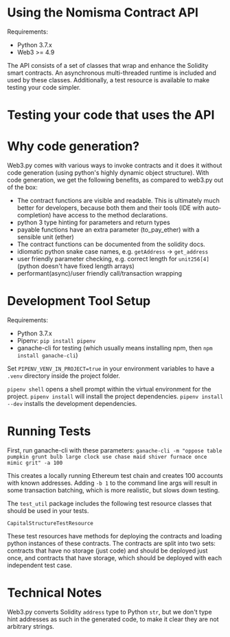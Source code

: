 # Using the Nomisma Contract API
Requirements:
- Python 3.7.x
- Web3 >= 4.9

The API consists of a set of classes that wrap and enhance the Solidity smart contracts.
An asynchronous multi-threaded runtime is included and used by these classes.
Additionally, a test resource is available to make testing your code simpler. 

# Testing your code that uses the API

# Why code generation?
Web3.py comes with various ways to invoke contracts and it does it without code generation (using
python's highly dynamic object structure). With code generation, we get the following benefits,
as compared to web3.py out of the box:

- The contract functions are visible and readable. This is ultimately much better for developers, 
because both them and their tools (IDE with auto-completion) have access to the method declarations.
- python 3 type hinting for parameters and return types
- payable functions have an extra parameter (to_pay_ether) with a sensible unit (ether)
- The contract functions can be documented from the solidity docs.
- idiomatic python snake case names, e.g. `getAddress` -> `get_address`
- user friendly parameter checking, e.g. correct length for `unit256[4]` (python doesn't have fixed length arrays)
- performant(async)/user friendly call/transaction wrapping 


# Development Tool Setup
Requirements:
- Python 3.7.x
- Pipenv: `pip install pipenv`
- ganache-cli for testing (which usually means installing npm, then `npm install ganache-cli`)

Set `PIPENV_VENV_IN_PROJECT=true` in your environment variables to have a `.venv` directory inside
the project folder.

`pipenv shell` opens a shell prompt within the virtual environment for the project.
`pipenv install` will install the project dependencies. `pipenv install --dev` installs 
the development dependencies.

# Running Tests
First, run ganache-cli with these parameters:
`ganache-cli -m "oppose table pumpkin grunt bulb large clock use chase maid shiver furnace once mimic grit" -a 100`

This creates a locally running Ethereum test chain and creates 100 accounts with known addresses.
Adding `-b 1` to the command line args will result in some transaction batching, which is more realistic, but slows down testing.

The `test_util` package includes the following test resource classes that should be used in your tests.

`CapitalStructureTestResource`

These test resources have methods for deploying the contracts and loading python instances of these contracts.
The contracts are split into two sets: contracts that have no storage (just code) and should be deployed 
just once, and contracts that have storage, which should be deployed with each independent test case.

# Technical Notes
Web3.py converts Solidity `address` type to Python `str`, but we don't type hint addresses as such in the generated
code, to make it clear they are not arbitrary strings.